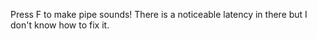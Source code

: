 Press F to make pipe sounds!
There is a noticeable latency in there but I don't know how to fix it.
